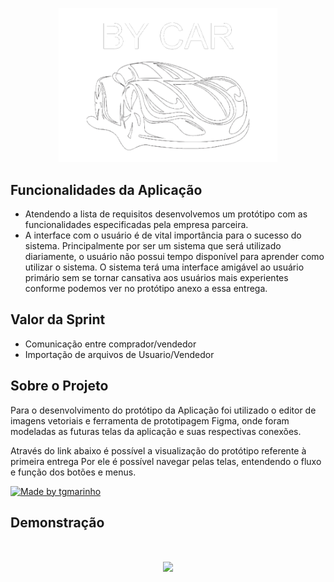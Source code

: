 
<p align="center">
  <a href="https://github.com/JodanGalas/ByCar_Projeto_Integrador">
    <img alt="ByCAr_Projeto_Integrador" src="https://github.com/JodanGalas/ByCar_Projeto_Integrador/blob/main/images/image.png" width="350" />
  </a>
</p>


## Funcionalidades da Aplicação
* Atendendo a lista de requisitos desenvolvemos um protótipo com as funcionalidades especificadas pela empresa parceira.
* A interface com o usuário é de vital importância para o sucesso do sistema. Principalmente por ser um sistema que será utilizado diariamente, o usuário não possui tempo disponível para aprender como utilizar o sistema. O sistema terá uma interface amigável ao usuário primário sem se tornar cansativa aos usuários mais experientes conforme podemos ver no protótipo anexo a essa entrega.

## Valor da Sprint 
* Comunicação entre comprador/vendedor
* Importação de arquivos de Usuario/Vendedor

## Sobre o Projeto
Para o desenvolvimento do protótipo da Aplicação foi utilizado o editor de imagens vetoriais e ferramenta de prototipagem Figma, onde foram modeladas as futuras telas da aplicação e suas respectivas conexões.

Através do link abaixo é possível a visualização do protótipo referente à primeira entrega Por ele é possível navegar pelas telas, entendendo o fluxo e função dos botões e menus.

<a href="https://www.figma.com/proto/HyCujE1NQoMmD53FXMEUM4/ByCar?node-id=110%3A3&scaling=scale-down&page-id=0%3A1&starting-point-node-id=110%3A3&show-proto-sidebar=1">
  <img alt="Made by tgmarinho" src="https://img.shields.io/badge/Acessar%20Layout%20-Figma-%2304D361">
</a>

## Demonstração 

<h1 align="center">
	<img src="https://github.com/JodanGalas/ByCar_Projeto_Integrador/blob/Sprint-1/Demonstra%C3%A7%C3%A3o.gif"  />
</h1>


